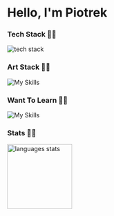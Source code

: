 # Hello, I'm Piotrek

### Tech Stack 👷‍♂️

![tech stack](https://skillicons.dev/icons?i=ts,js,git,html,css,sass,tailwindcss,react,nextjs,redux,nodejs,prisma,threejs,express,mongodb,jest,supabase,nestjs,postman&perline=5)

### Art Stack 🧑‍🎨

<!-- <img align="left" alt="afterEffects" width="45px" style="padding-right:10px;" src="https://cdn.jsdelivr.net/gh/devicons/devicon/icons/aftereffects/aftereffects-original.svg" />
<img align="left" alt="illustrator" width="45px" style="padding-right:10px;" src="https://cdn.jsdelivr.net/gh/devicons/devicon/icons/illustrator/illustrator-plain.svg" />
<img align="left" alt="blender" width="45px" style="padding-right:10px;" src="https://cdn.jsdelivr.net/gh/devicons/devicon/icons/blender/blender-original.svg" />
<img align="left" alt="figma" width="45px" style="padding-right:10px;" src="https://cdn.jsdelivr.net/gh/devicons/devicon/icons/figma/figma-original.svg" />
<br/><br/> -->

![My Skills](https://skillicons.dev/icons?i=ae,ai,ps,blender,figma)

### Want To Learn 🧙‍♂️

![My Skills](https://skillicons.dev/icons?i=docker,graphql,rust,arduino,raspberrypi)


### Stats 👨‍🚀
<img  height="150px" src="https://github-readme-stats.vercel.app/api/top-langs?username=deadboypiotrek&show_icons=true&locale=en&layout=compact" alt="languages stats" /> 

<span>

</span>
